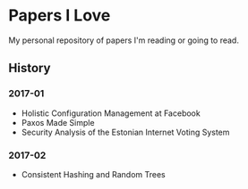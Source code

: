 # Papers I Love

My personal repository of papers I'm reading or going to read.

## History

### 2017-01
- Holistic Configuration Management at Facebook
- Paxos Made Simple
- Security Analysis of the Estonian Internet Voting System

### 2017-02
- Consistent Hashing and Random Trees
